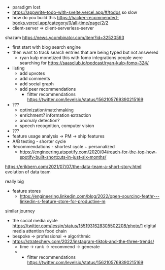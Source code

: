- paradigm lost
- https://appwrite-todo-with-svelte.vercel.app/#/todos so slow
- how do you build this https://hacker-recommended-books.vercel.app/category/0/all-time/page/2/2
- client-server => client-serverless-server


shazam https://news.ycombinator.com/item?id=32520593

- first start with blog search engine
- then want to track search entries that are being typed but not answered
	- ryan kulp monetized this with fomo integrations people were searching for https://saasclub.io/podcast/ryan-kulp-fomo-324/
- listing
	- add upvotes
	- add comments
	- add social graph
	- add peer recommendations
		- filtter recommendations https://twitter.com/levelsio/status/1562105769390215169
- ???
	- optimization/matchmaking
	- enrichment? information extraction
	- anomaly detection?
	- speech recognition, computer vision
- ???
- feature usage analysis -> PM -> ship features
- A/B testing - shorter cycle
- Recommendations - shortest cycle + personalized
	- https://engineering.atspotify.com/2020/04/reach-for-the-top-how-spotify-built-shortcuts-in-just-six-months/



https://erikbern.com/2021/07/07/the-data-team-a-short-story.html
evolution of data team

really big
- feature stores 
	- https://engineering.linkedin.com/blog/2022/open-sourcing-feathr---linkedin-s-feature-store-for-productive-m


similar journey 
 - the social media cycle https://twitter.com/lessin/status/1551931628305502208/photo/1 digital media attention food chain
 - bespoke -> professional -> algorithmic
- https://stratechery.com/2022/instagram-tiktok-and-the-three-trends/
	- time -> rank -> recommend -> generate
	- - filtter recommendations https://twitter.com/levelsio/status/1562105769390215169